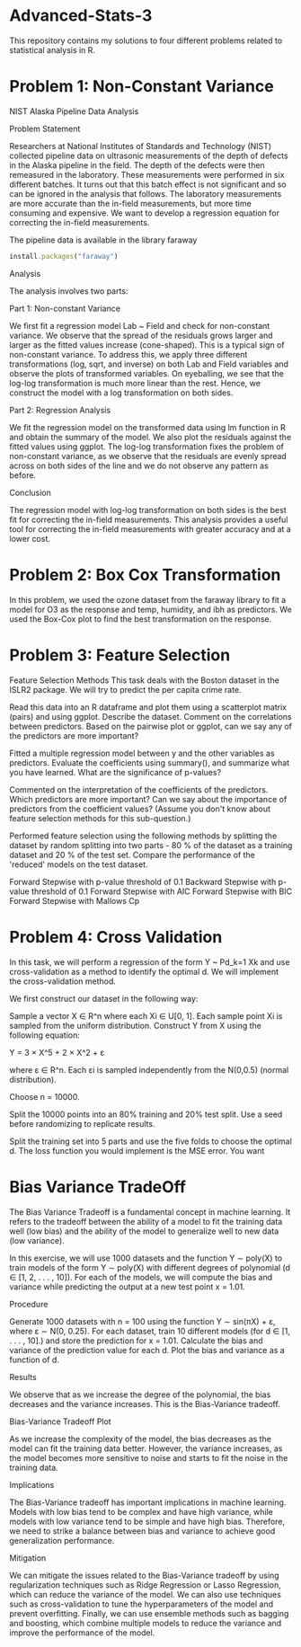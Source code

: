 # Advanced-Stats-3

This repository contains my solutions to four different problems related to statistical analysis in R. 

# Problem 1: Non-Constant Variance

NIST Alaska Pipeline Data Analysis

Problem Statement

Researchers at National Institutes of Standards and Technology (NIST) collected pipeline data on ultrasonic measurements of the depth of defects in the Alaska pipeline in the field. The depth of the defects were then remeasured in the laboratory. These measurements were performed in six different batches. It turns out that this batch effect is not significant and so can be ignored in the analysis that follows. The laboratory measurements are more accurate than the in-field measurements, but more time consuming and expensive. We want to develop a regression equation for correcting the in-field measurements.

The pipeline data is available in the library faraway

```ruby
install.packages("faraway")
```
Analysis

The analysis involves two parts:

Part 1: Non-constant Variance

We first fit a regression model Lab ~ Field and check for non-constant variance. We observe that the spread of the residuals grows larger and larger as the fitted values increase (cone-shaped). This is a typical sign of non-constant variance. To address this, we apply three different transformations (log, sqrt, and inverse) on both Lab and Field variables and observe the plots of transformed variables. On eyeballing, we see that the log-log transformation is much more linear than the rest. Hence, we construct the model with a log transformation on both sides.

Part 2: Regression Analysis

We fit the regression model on the transformed data using lm function in R and obtain the summary of the model. We also plot the residuals against the fitted values using ggplot. The log-log transformation fixes the problem of non-constant variance, as we observe that the residuals are evenly spread across on both sides of the line and we do not observe any pattern as before.

Conclusion

The regression model with log-log transformation on both sides is the best fit for correcting the in-field measurements. This analysis provides a useful tool for correcting the in-field measurements with greater accuracy and at a lower cost.


# Problem 2: Box Cox Transformation
In this problem, we used the ozone dataset from the faraway library to fit a model for O3 as the response and temp, humidity, and ibh as predictors. We used the Box-Cox plot to find the best transformation on the response.

# Problem 3: Feature Selection

Feature Selection Methods
This task deals with the Boston dataset in the ISLR2 package. We will try to predict the per capita crime rate.

Read this data into an R dataframe and plot them using a scatterplot matrix (pairs) and using ggplot. Describe the dataset. Comment on the correlations between predictors. Based on the pairwise plot or ggplot, can we say any of the predictors are more important?

Fitted a multiple regression model between y and the other variables as predictors. Evaluate the coefficients using summary(), and summarize what you have learned. What are the significance of p-values?

Commented on the interpretation of the coefficients of the predictors. Which predictors are more important? Can we say about the importance of predictors from the coefficient values? (Assume you don't know about feature selection methods for this sub-question.)

Performed feature selection using the following methods by splitting the dataset by random splitting into two parts - 80 % of the dataset as a training dataset and 20 % of the test set. Compare the performance of the 'reduced' models on the test dataset.

Forward Stepwise with p-value threshold of 0.1
Backward Stepwise with p-value threshold of 0.1
Forward Stepwise with AIC
Forward Stepwise with BIC
Forward Stepwise with Mallows Cp



# Problem 4: Cross Validation

In this task, we will perform a regression of the form Y ~ Pd_k=1 Xk and use cross-validation as a method to identify the optimal d. We will implement the cross-validation method.

We first construct our dataset in the following way:

Sample a vector X ∈ R^n where each Xi ∈ U[0, 1]. Each sample point Xi is sampled from the uniform distribution. Construct Y from X using the following equation:

Y = 3 × X^5 + 2 × X^2 + ε

where ε ∈ R^n. Each εi is sampled independently from the N(0,0.5) (normal distribution).

Choose n = 10000.

Split the 10000 points into an 80% training and 20% test split. Use a seed before randomizing to replicate results.

Split the training set into 5 parts and use the five folds to choose the optimal d. The loss function you would implement is the MSE error. You want

# Bias Variance TradeOff

The Bias Variance Tradeoff is a fundamental concept in machine learning. It refers to the tradeoff between the ability of a model to fit the training data well (low bias) and the ability of the model to generalize well to new data (low variance).

In this exercise, we will use 1000 datasets and the function Y ∼ poly(X) to train models of the form Y ∼ poly(X) with different degrees of polynomial (d ∈ [1, 2, . . . , 10]). For each of the models, we will compute the bias and variance while predicting the output at a new test point x = 1.01.

Procedure

Generate 1000 datasets with n = 100 using the function Y ∼ sin(πX) + ε, where ε ∼ N(0, 0.25).
For each dataset, train 10 different models (for d ∈ [1, . . . , 10].) and store the prediction for x = 1.01.
Calculate the bias and variance of the prediction value for each d. Plot the bias and variance as a function of d.

Results

We observe that as we increase the degree of the polynomial, the bias decreases and the variance increases. This is the Bias-Variance tradeoff.

Bias-Variance Tradeoff Plot

As we increase the complexity of the model, the bias decreases as the model can fit the training data better. However, the variance increases, as the model becomes more sensitive to noise and starts to fit the noise in the training data.


Implications

The Bias-Variance tradeoff has important implications in machine learning. Models with low bias tend to be complex and have high variance, while models with low variance tend to be simple and have high bias. Therefore, we need to strike a balance between bias and variance to achieve good generalization performance.

Mitigation

We can mitigate the issues related to the Bias-Variance tradeoff by using regularization techniques such as Ridge Regression or Lasso Regression, which can reduce the variance of the model. We can also use techniques such as cross-validation to tune the hyperparameters of the model and prevent overfitting. Finally, we can use ensemble methods such as bagging and boosting, which combine multiple models to reduce the variance and improve the performance of the model.






